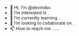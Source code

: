 - 👋 Hi, I’m @devindss 
- 👀 I’m interested in .
- 🌱 I’m currently learning .
- 💞️ I’m looking to collaborate on .
- 📫 How to reach me ......

<!---
devindss/devindss is a ✨ special ✨ repository because its `README.md` (this file) appears on your GitHub profile.
You can click the Preview link to take a look at your changes.
--->
